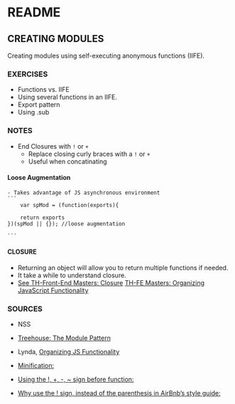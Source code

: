 # README

## CREATING MODULES
Creating modules using self-executing anonymous functions (IIFE).

### EXERCISES
- Functions vs. IIFE
- Using several functions in an IIFE.
- Export pattern
- Using .sub


### NOTES

- End Closures with ``` ! ``` or ``` + ```
	- Replace closing curly braces with a ``` ! ``` or ``` + ```
	- Useful when concatinating
	
#### Loose Augmentation
	- Takes advantage of JS asynchronous environment
	```
		var spMod = (function(exports){ 
	  
	 	return exports
	})(spMod || {}); //loose augmentation

	```
#### CLOSURE
- Returning an object will allow you to return multiple functions if needed.
- It take a while to understand closure.
- [See TH-Front-End Masters: Closure](https://www.lynda.com/JavaScript-tutorials/Closure-QA/604267/626808-4.html)
[TH-FE Masters: Organizing JavaScript Functionality](https://www.lynda.com/JavaScript-tutorials/Organizing-JavaScript-Functionality/604267-2.html)



### SOURCES
- NSS
- [Treehouse: The Module Pattern](https://teamtreehouse.com/library/the-module-pattern-in-javascript-2)

- Lynda, [Organizing JS Functionality](https://www.lynda.com/JavaScript-tutorials/Organizing-JavaScript-Functionality/604267-2.html)

- [Minification:](http://alistapart.com/article/javascript-minification-part-II">http://alistapart.com/article/javascript-minification-part-II)

- [Using the !, +, -, ~  sign before function:](http://stackoverflow.com/questions/3755606/what-does-the-exclamation-mark-do-before-the-function">http://stackoverflow.com/questions/3755606/what-does-the-exclamation-mark-do-before-the-function)

- [Why use the ! sign, instead of the parenthesis in AirBnb’s style guide:](href="https://github.com/airbnb/javascript/issues/44#issuecomment-13063933">https://github.com/airbnb/javascript/issues/44#issuecomment-13063933)
